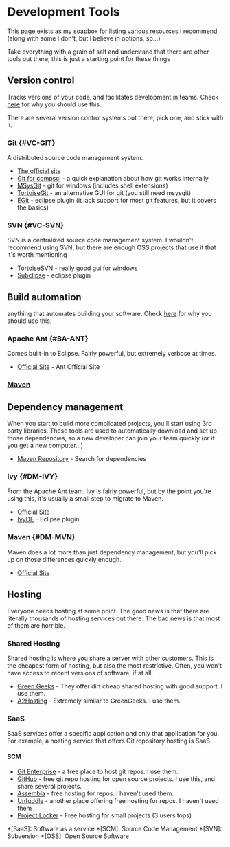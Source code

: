 Development Tools
=================
This page exists as my soapbox for listing various resources I recommend (along with some I don't, but I believe in options, so...)

Take everything with a grain of salt and understand that there are other tools out there, this is just a starting point for these things

Version control
---------------
Tracks versions of your code, and facilitates development in teams. Check [here](whyscm.md) for why you should use this.

There are several version control systems out there, pick one, and stick with it.

### Git			{#VC-GIT}
A distributed source code management system.

* [The official site][git-home]
* [Git for compsci][git-cs] - a quick explanation about how git works internally
* [MSysGit][git-msysgit] - git for windows (includes shell extensions)
* [TortoiseGit][git-tortoisegit] - an alternative GUI for git (you still need msysgit)
* [EGit][git-egit] - eclipse plugin (it lack support for most git features, but it covers the basics)

[git-home]: http://git-scm.com/  "Git Homepage"
[git-cs]: http://eagain.net/articles/git-for-computer-scientists/ "Git for computer scientists" 
[git-msysgit]: http://code.google.com/p/msysgit/ "MSysGit"
[git-tortoisegit]: http://code.google.com/p/tortoisegit/ "TortoiseGit"
[git-egit]: http://www.eclipse.org/egit/ "Egit"

### SVN			{#VC-SVN}
SVN is a centralized source code management system. I wouldn't recommend using SVN, but there are enough OSS projects that use it that it's worth mentioning

* [TortoiseSVN][svn-tortoisesvn] - really good gui for windows
* [Subclipse][svn-subclipse] - eclipse plugin

[svn-tortoisesvn]: http://tortoisesvn.net/ "TortoiseSVN"
[svn-subclipse]: http://subclipse.tigris.org/ "Subclipse"

Build automation
----------------
anything that automates building your software. Check [here](whyba.md) for why you should use this.

### Apache Ant	{#BA-ANT}
Comes built-in to Eclipse. Fairly powerful, but extremely verbose at times.

* [Official Site][ant-official] - Ant Official Site

[ant-official]: http://ant.apache.org/ "Apache Ant"

### [Maven](#DP-MVN)

Dependency management
---------------------
When you start to build more complicated projects, you'll start using 3rd party libraries. These tools are used to automatically download and set up those dependencies, so a new developer can join your team quickly (or if you get a new computer...)

* [Maven Repository][dm-mvnrepo] - Search for dependencies

[dm-mvnrepo]: http://mvnrepository.com/ "Maven Repository Search"

### Ivy			{#DM-IVY}
From the Apache Ant team. Ivy is fairly powerful, but by the point you're using this, it's usually a small step to migrate to Maven.

* [Official Site][ivy-official]
* [IvyDE][ivy-ivyde] - Eclipse plugin

[ivy-official]: http://ant.apache.org/ivy/ "Apache Ivy"
[ivy-ivyde]: http://ant.apache.org/ivy/ivyde/index.html "IvyDE Eclipse Plugin"

### Maven		{#DM-MVN}
Maven does a lot more than just dependency management, but you'll pick up on those differences quickly enough.

* [Official Site][mvn-official]

[mvn-official]: http://maven.apache.org/ "Apache Maven"

Hosting
-------
Everyone needs hosting at some point. The good news is that there are literally thousands of hosting services out there. The bad news is that most of them are horrible.

### Shared Hosting
Shared hosting is where you share a server with other customers. This is the cheapest form of hosting, but also the most restrictive. Often, you won't have access to recent versions of software, if at all.

* [Green Geeks][shared-greengeeks] - They offer dirt cheap shared hosting with good support. I use them.
* [A2Hosting][shared-a2hosting] - Extremely similar to GreenGeeks. I use them.

[shared-greengeeks]: http://greengeeks.com/ "Green Geeks LLC"
[shared-a2hosting]: http://a2hosting.com/ "A2Hosting"

### SaaS
SaaS services offer a specific application and only that application for you. For example, a hosting service that offers Git repository hosting is SaaS.

#### SCM

* [Git Enterprise][saas-scm-gitent] - a free place to host git repos. I use them.
* [GitHub][saas-scm-github] - free git repo hosting for open source projects. I use this, and share several projects.
* [Assembla][saas-scm-assembla] - free hosting for repos. I haven't used them.
* [Unfuddle][saas-scm-unfuddle] - another place offering free hosting for repos. I haven't used them
* [Project Locker][saas-scm-projectlocker] - Free hosting for small projects (3 users tops)

[saas-scm-gitent]: http://www.gitenterprise.com/ "Git Enterprise"
[saas-scm-github]: http://www.github.com/ "GitHub"
[saas-scm-unfuddle]: http://unfuddle.com/ "Unfuddle"
[saas-scm-assembla]: http://offers.assembla.com/free/ "Assembla"
[saas-scm-projectlocker]: http://www.projectlocker.com/ "Project Locker"

*[SaaS]: Software as a service
*[SCM]: Source Code Management
*[SVN]: Subversion
*[OSS]: Open Source Software
